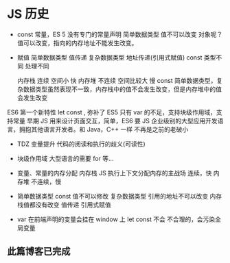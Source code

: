# JS 历史

- const
  常量，ES 5 没有专门的常量声明
  简单数据类型 值不可以改变
  对象呢？值可以改变，指向的内存地址不能发生改变。

- 赋值
  简单数据类型 值传递
  复杂数据类型 地址传递(引用式赋值)
  const 类型不同 处理不同

  内存栈 连续 空间小 快
  内存堆 不连续 空间比较大 慢
  const 简单数据类型，复杂数据类型虽然表现不一致，内存栈中的值不会发生改变，但是内存堆中的值会发生改变

ES6 第一个新特性 let const , 弥补了 ES5 只有 var 的不足，支持块级作用域，支持常量
早期 JS 用来设计页面交互，简单，ES6 要 JS 企业级别的大型应用开发语言，拥抱其他语言开发者。和 Java，C++ 一样 不再是之前的老破小

- TDZ 变量提升 代码的阅读和执行的歧义(可读性)

- 块级作用域
  大型语言的需要
  for 等...

- 变量、常量的内存分配
  内存栈 JS 执行上下文分配内存的主战场 连续，快
  内存堆 不连续，慢

- 简单数据类型 const 值不可以修改
  复杂数据类型 引用的地址不可以改变
  内存栈值都没有改变
  值传递
  引用式赋值

- var 在前端声明的变量会挂在 window 上
  let const 不会
  不合理的，会污染全局变量

## 此篇博客已完成